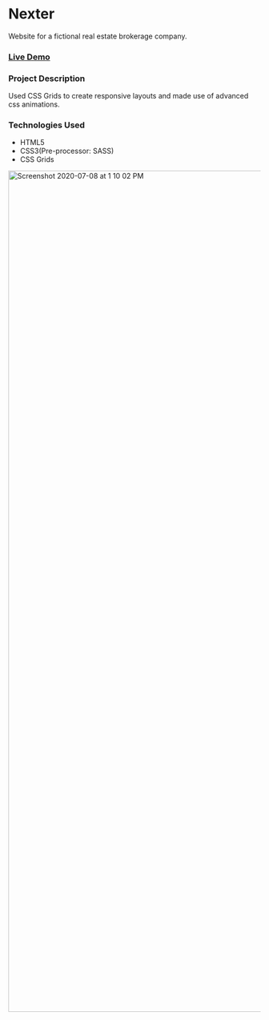 # Nexter
Website for a fictional real estate brokerage company.

### [Live Demo](https://nexter-569cc.web.app/)

### Project Description
Used CSS Grids to create responsive layouts and made use of advanced css animations.

### Technologies Used
- HTML5
- CSS3(Pre-processor: SASS)
- CSS Grids

<img width="1680" alt="Screenshot 2020-07-08 at 1 10 02 PM" src="https://user-images.githubusercontent.com/43543486/86891410-6a024480-c11c-11ea-87a6-be9ada4753ff.png">

